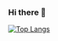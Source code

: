 ### Hi there 👋

<!--
**GinShio/GinShio** is a ✨ _special_ ✨ repository because its `README.md` (this file) appears on your GitHub profile.

Here are some ideas to get you started:

- 🔭 I’m currently working on ...
- 🌱 I’m currently learning ...
- 👯 I’m looking to collaborate on ...
- 🤔 I’m looking for help with ...
- 💬 Ask me about ...
- 📫 How to reach me: ...
- 😄 Pronouns: ...
- ⚡ Fun fact: ...
-->

<!--
![Github Stats](https://github-readme-stats.vercel.app/api?username=GinShio&show_icons=true&theme=synthwave&count_private=true)
-->

[![Top Langs](https://github-readme-stats.vercel.app/api/top-langs/?username=GinShio&layout=compact&hide=html,javascript,css)](https://github.com/anuraghazra/github-readme-stats)
